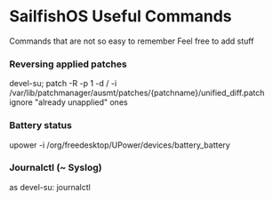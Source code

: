SailfishOS Useful Commands
==========================

Commands that are not so easy to remember
Feel free to add stuff

### Reversing applied patches
devel-su; patch -R -p 1 -d / -i /var/lib/patchmanager/ausmt/patches/{patchname}/unified_diff.patch
ignore "already unapplied" ones

### Battery status
upower -i /org/freedesktop/UPower/devices/battery_battery

### Journalctl (~ Syslog)
as devel-su: 
journalctl
